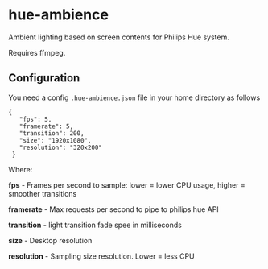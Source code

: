 # hue-ambience

Ambient lighting based on screen contents for Philips Hue system.

Requires ffmpeg.


## Configuration

You need a config `.hue-ambience.json` file in your home directory as follows
```text/json
{
   "fps": 5,
   "framerate": 5,
   "transition": 200,
   "size": "1920x1080",
   "resolution": "320x200"
 }
 ```
 
 Where:
 
 **fps** - Frames per second to sample: lower = lower CPU usage, higher = smoother transitions
 
 **framerate** - Max requests per second to pipe to philips hue API
 
 **transition** - light transition fade spee in milliseconds
 
 **size** - Desktop resolution
 
 **resolution** - Sampling size resolution. Lower = less CPU
